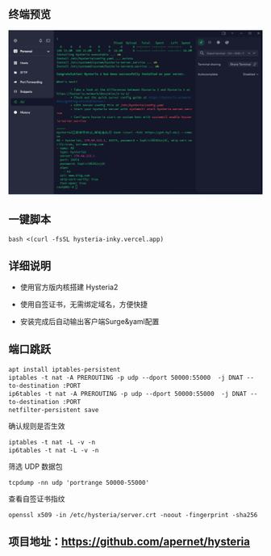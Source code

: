 ## 终端预览

![preview](预览.png)


## 一键脚本
```
bash <(curl -fsSL hysteria-inky.vercel.app)
```

## 详细说明
- 使用官方版内核搭建 Hysteria2

- 使用自签证书，无需绑定域名，方便快捷

- 安装完成后自动输出客户端Surge&yaml配置

## 端口跳跃
```
apt install iptables-persistent
iptables -t nat -A PREROUTING -p udp --dport 50000:55000  -j DNAT --to-destination :PORT
ip6tables -t nat -A PREROUTING -p udp --dport 50000:55000  -j DNAT --to-destination :PORT
netfilter-persistent save
```

确认规则是否生效
```
iptables -t nat -L -v -n
ip6tables -t nat -L -v -n
```
筛选 UDP 数据包
```
tcpdump -nn udp 'portrange 50000-55000'
```
查看自签证书指纹
```
openssl x509 -in /etc/hysteria/server.crt -noout -fingerprint -sha256
```
## 项目地址：https://github.com/apernet/hysteria

